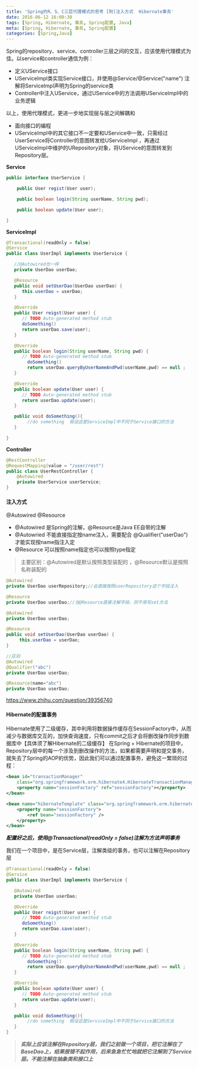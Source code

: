 ```yaml
---
title: 'Spring的R、S、C三层代理模式的思考 [附]注入方式  Hibernate事务'
date: 2016-06-12 16:00:30
tags: [Spring, Hibernate, 事务, Spring配置, Java]
meta: [Spring, Hibernate, 事务, Spring配置]
categories: [Spring,Java]
---
```

Spring的repository、service、controller三层之间的交互，应该使用代理模式为佳。以service和controller通信为例：
>
- 定义UService接口
- UServiceImpl类实现Service接口，并使用@Service/@Service("name") 注解将ServiceImpl声明为Spring的service类
- Controller中注入UService，通过UService中的方法调用UServiceImpl中的业务逻辑

以上，使用代理模式，更进一步地实现层与层之间解耦和
>
-  面向接口的编程
- UServiceImpl中的其它接口不一定要和UService中一致，只需经过UserService将Controller的意图转发给UServiceImpl ，再通过UServiceImpl中维护的URepository对象，将UService的意图转发到Repository层。

<!--more-->

**Service**
```java
public interface UserService {

    public User regist(User user);

    public boolean login(String userName, String pwd);

    public boolean update(User user);

}
```

**ServiceImpl**
```java
@Transactional(readOnly = false)
@Service
public class UserImpl implements UserService {

   //@Autowired也一样
   private UserDao userDao;

   @Resource
   public void setUserDao(UserDao userDao) {
      this.userDao = userDao;
   }

   @Override
   public User reigst(User user) {
      // TODO Auto-generated method stub
      doSomething()
      return userDao.save(user);
   }

   @Override
   public boolean login(String userName, String pwd) {
      // TODO Auto-generated method stub
        doSomething()
        return userDao.queryByUserNameAndPwd(userName,pwd) == null ;
   }

   @Override
   public boolean update(User user) {
      // TODO Auto-generated method stub
      return userDao.update(user);
   }

   public void doSomething(){
        //do something  假设这是ServiceImpl中不同于Service接口的方法
   }

}
```

**Controller**
```java
@RestController
@RequestMapping(value = "/user/rest")
public class UserRestController {
    @Autowired
    private UserService userService;
}
```

#### 注入方式

@Autowired  @Resource

- @Autowired  是Spring的注解，@Resource是Java EE自带的注解
- @Autowried  不能直接指定按name注入，需要配合 @Qualifier("userDao") 才能实现按name指注入定
- @Resource 可以按照name指定也可以按照type指定

> 主要区别：@Autowired是默认按照类型装配的 ，@Resource默认是按照名称装配的

```java
@Autowired
private UserDao userRepository;//会直接按照userRepository这个字段注入

@Resource
private UserDao userDao;//当@Resource直接注解字段，则不用写set方法

@Autowired
private UserDao userDao;

@Resource
public void setUserDao(UserDao userDao) {
     this.userDao = userDao;
}

//区别
@Autowired
@Qualifier("abc")
private UserDao userDao;

@Resource(name="abc")
private UserDao userDao;
```

https://www.zhihu.com/question/39356740​

#### Hibernate的配置事务

Hibernate使用了二级缓存，其中利用将数据操作缓存在SessionFactory中，从而减少与数据库交互的，加快查询速度，只有commit之后才会将删改操作同步到数据库中【具体须了解Hibernate的二级缓存】
在Spring + Hibernate的项目中，Repository层中的每一个涉及到删改操作的方法，如果都需要声明和提交事务，就失去了Spring的AOP的优势，因此我们可以通过配置事务，避免这一繁琐的过程：
```xml
<bean id="transactionManager"
    class="org.springframework.orm.hibernate4.HibernateTransactionManager">
    <property name="sessionFactory" ref="sessionFactory"></property>
</bean>

<bean name="hibernateTemplate" class="org.springframework.orm.hibernate4.HibernateTemplate">
    <property name="sessionFactory">
        <ref bean="sessionFactory" />
    </property>
</bean>
```

***配置好之后，使用@Transactional(readOnly = false)注解为方法声明事务***

我们在一个项目中，是在Service层，注解类级的事务，也可以注解在Repository层
```java
@Transactional(readOnly = false)
@Service
public class UserImpl implements UserService {

   @Autowired
   private UserDao userDao;

   @Override
   public User reigst(User user) {
      // TODO Auto-generated method stub
      doSomething()
      return userDao.save(user);
   }

   @Override
   public boolean login(String userName, String pwd) {
      // TODO Auto-generated method stub
        doSomething()
        return userDao.queryByUserNameAndPwd(userName,pwd) == null ;
   }

   @Override
   public boolean update(User user) {
      // TODO Auto-generated method stub
      return userDao.update(user);
   }

   public void doSomething(){
        //do something  假设这是ServiceImpl中不同于Service接口的方法
   }
}
```
> ***实际上应该注解在Repository层，我们之前做一个项目，把它注解在了BaseDao上，结果报错不起作用，后来急急忙忙地就把它注解到了Service层。不能注解在抽象类和接口上***
